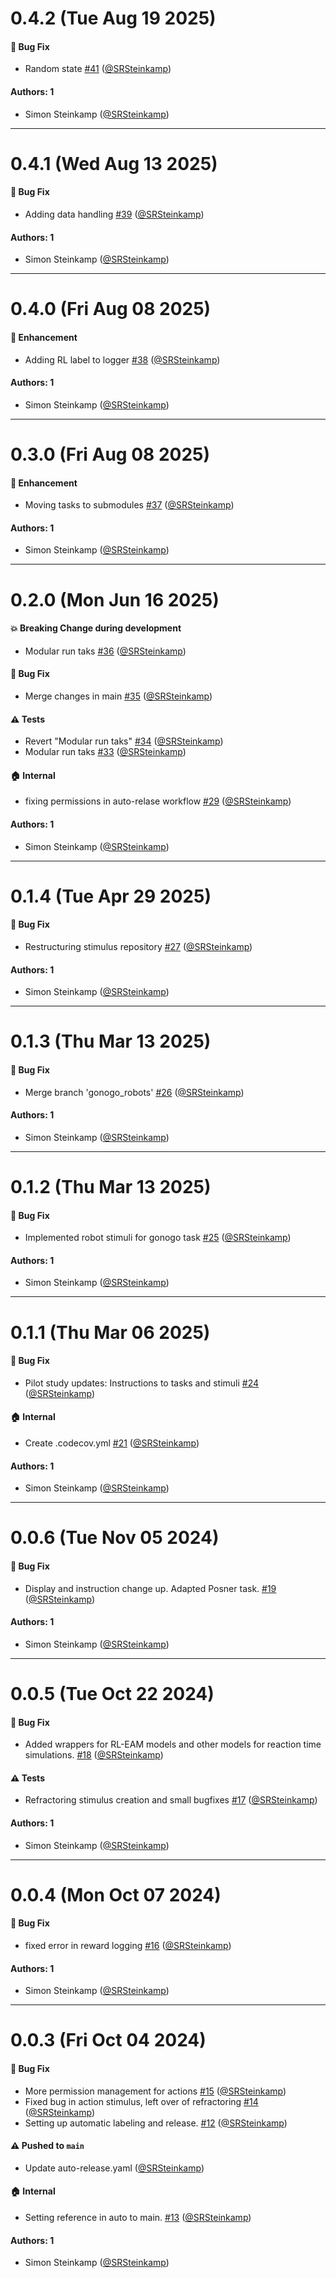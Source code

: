 # 0.4.2 (Tue Aug 19 2025)

#### 🐛 Bug Fix

- Random state [#41](https://github.com/rewardMap/rewardGym/pull/41) ([@SRSteinkamp](https://github.com/SRSteinkamp))

#### Authors: 1

- Simon Steinkamp ([@SRSteinkamp](https://github.com/SRSteinkamp))

---

# 0.4.1 (Wed Aug 13 2025)

#### 🐛 Bug Fix

- Adding data handling [#39](https://github.com/rewardMap/rewardGym/pull/39) ([@SRSteinkamp](https://github.com/SRSteinkamp))

#### Authors: 1

- Simon Steinkamp ([@SRSteinkamp](https://github.com/SRSteinkamp))

---

# 0.4.0 (Fri Aug 08 2025)

#### 🚀 Enhancement

- Adding RL label to logger [#38](https://github.com/rewardMap/rewardGym/pull/38) ([@SRSteinkamp](https://github.com/SRSteinkamp))

#### Authors: 1

- Simon Steinkamp ([@SRSteinkamp](https://github.com/SRSteinkamp))

---

# 0.3.0 (Fri Aug 08 2025)

#### 🚀 Enhancement

- Moving tasks to submodules [#37](https://github.com/rewardMap/rewardGym/pull/37) ([@SRSteinkamp](https://github.com/SRSteinkamp))

#### Authors: 1

- Simon Steinkamp ([@SRSteinkamp](https://github.com/SRSteinkamp))

---

# 0.2.0 (Mon Jun 16 2025)

#### 💥 Breaking Change during development

- Modular run taks [#36](https://github.com/rewardMap/rewardGym/pull/36) ([@SRSteinkamp](https://github.com/SRSteinkamp))

#### 🐛 Bug Fix

- Merge changes in main [#35](https://github.com/rewardMap/rewardGym/pull/35) ([@SRSteinkamp](https://github.com/SRSteinkamp))

#### ⚠️ Tests

- Revert "Modular run taks" [#34](https://github.com/rewardMap/rewardGym/pull/34) ([@SRSteinkamp](https://github.com/SRSteinkamp))
- Modular run taks [#33](https://github.com/rewardMap/rewardGym/pull/33) ([@SRSteinkamp](https://github.com/SRSteinkamp))

#### 🏠 Internal

- fixing permissions in auto-relase workflow [#29](https://github.com/rewardMap/rewardGym/pull/29) ([@SRSteinkamp](https://github.com/SRSteinkamp))

#### Authors: 1

- Simon Steinkamp ([@SRSteinkamp](https://github.com/SRSteinkamp))

---

# 0.1.4 (Tue Apr 29 2025)

#### 🐛 Bug Fix

- Restructuring stimulus repository [#27](https://github.com/rewardMap/rewardGym/pull/27) ([@SRSteinkamp](https://github.com/SRSteinkamp))

#### Authors: 1

- Simon Steinkamp ([@SRSteinkamp](https://github.com/SRSteinkamp))

---

# 0.1.3 (Thu Mar 13 2025)

#### 🐛 Bug Fix

- Merge branch 'gonogo_robots' [#26](https://github.com/rewardMap/rewardGym/pull/26) ([@SRSteinkamp](https://github.com/SRSteinkamp))

#### Authors: 1

- Simon Steinkamp ([@SRSteinkamp](https://github.com/SRSteinkamp))

---

# 0.1.2 (Thu Mar 13 2025)

#### 🐛 Bug Fix

- Implemented robot stimuli for gonogo task [#25](https://github.com/rewardMap/rewardGym/pull/25) ([@SRSteinkamp](https://github.com/SRSteinkamp))

#### Authors: 1

- Simon Steinkamp ([@SRSteinkamp](https://github.com/SRSteinkamp))

---

# 0.1.1 (Thu Mar 06 2025)

#### 🐛 Bug Fix

- Pilot study updates: Instructions to tasks and stimuli [#24](https://github.com/rewardMap/rewardGym/pull/24) ([@SRSteinkamp](https://github.com/SRSteinkamp))

#### 🏠 Internal

- Create .codecov.yml [#21](https://github.com/rewardMap/rewardGym/pull/21) ([@SRSteinkamp](https://github.com/SRSteinkamp))

#### Authors: 1

- Simon Steinkamp ([@SRSteinkamp](https://github.com/SRSteinkamp))

---

# 0.0.6 (Tue Nov 05 2024)

#### 🐛 Bug Fix

- Display and instruction change up. Adapted Posner task. [#19](https://github.com/rewardMap/rewardGym/pull/19) ([@SRSteinkamp](https://github.com/SRSteinkamp))

#### Authors: 1

- Simon Steinkamp ([@SRSteinkamp](https://github.com/SRSteinkamp))

---

# 0.0.5 (Tue Oct 22 2024)

#### 🐛 Bug Fix

- Added wrappers for RL-EAM models and other models for reaction time simulations. [#18](https://github.com/rewardMap/rewardGym/pull/18) ([@SRSteinkamp](https://github.com/SRSteinkamp))

#### ⚠️ Tests

- Refractoring stimulus creation and small bugfixes [#17](https://github.com/rewardMap/rewardGym/pull/17) ([@SRSteinkamp](https://github.com/SRSteinkamp))

#### Authors: 1

- Simon Steinkamp ([@SRSteinkamp](https://github.com/SRSteinkamp))

---

# 0.0.4 (Mon Oct 07 2024)

#### 🐛 Bug Fix

- fixed error in reward logging [#16](https://github.com/rewardMap/rewardGym/pull/16) ([@SRSteinkamp](https://github.com/SRSteinkamp))

#### Authors: 1

- Simon Steinkamp ([@SRSteinkamp](https://github.com/SRSteinkamp))

---

# 0.0.3 (Fri Oct 04 2024)

#### 🐛 Bug Fix

- More permission management for actions [#15](https://github.com/rewardMap/rewardGym/pull/15) ([@SRSteinkamp](https://github.com/SRSteinkamp))
- Fixed bug in action stimulus, left over of refractoring [#14](https://github.com/rewardMap/rewardGym/pull/14) ([@SRSteinkamp](https://github.com/SRSteinkamp))
- Setting up automatic labeling and release. [#12](https://github.com/rewardMap/rewardGym/pull/12) ([@SRSteinkamp](https://github.com/SRSteinkamp))

#### ⚠️ Pushed to `main`

- Update auto-release.yaml ([@SRSteinkamp](https://github.com/SRSteinkamp))

#### 🏠 Internal

- Setting reference in auto to main. [#13](https://github.com/rewardMap/rewardGym/pull/13) ([@SRSteinkamp](https://github.com/SRSteinkamp))

#### Authors: 1

- Simon Steinkamp ([@SRSteinkamp](https://github.com/SRSteinkamp))
